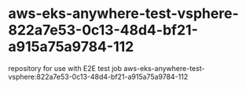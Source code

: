# aws-eks-anywhere-test-vsphere-822a7e53-0c13-48d4-bf21-a915a75a9784-112
repository for use with E2E test job aws-eks-anywhere-test-vsphere:822a7e53-0c13-48d4-bf21-a915a75a9784-112
